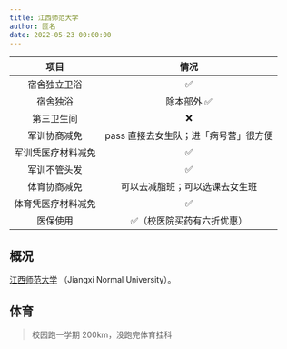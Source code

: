 ```yaml
---
title: 江西师范大学
author: 匿名
date: 2022-05-23 00:00:00
---
```


|项目|情况|
|:---:|:---:|
|宿舍独立卫浴 |✅|
|宿舍独浴|除本部外 ✅|
|第三卫生间|❌|
|军训协商减免| pass 直接去女生队；进「病号营」很方便|
|军训凭医疗材料减免|✅|
|军训不管头发|✅|
|体育协商减免|可以去减脂班；可以选课去女生班|
|体育凭医疗材料减免|✅|
|医保使用|✅（校医院买药有六折优惠）|

## 概况

[江西师范大学](https://www.jxnu.edu.cn/) （Jiangxi Normal University）。

## 体育

> 校园跑一学期 200km，没跑完体育挂科
